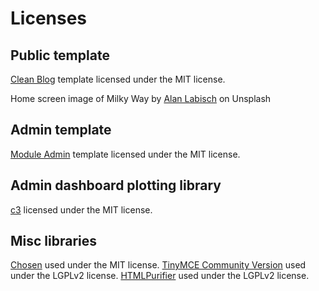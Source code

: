 # Licenses

## Public template

[Clean Blog](https://startbootstrap.com/template-overviews/clean-blog/) template licensed under the MIT license.

Home screen image of Milky Way by [Alan Labisch](https://unsplash.com/photos/6eaUN_0dHQU?utm_source=unsplash&utm_medium=referral&utm_content=creditCopyText) on Unsplash

## Admin template

[Module Admin](https://modularcode.io/modular-admin-html) template licensed under the MIT license.

## Admin dashboard plotting library

[c3](http://c3js.org/) licensed under the MIT license.

## Misc libraries

[Chosen](https://github.com/harvesthq/chosen) used under the MIT license.
[TinyMCE Community Version](https://www.tinymce.com/) used under the LGPLv2 license.
[HTMLPurifier](http://htmlpurifier.org/) used under the LGPLv2 license.
